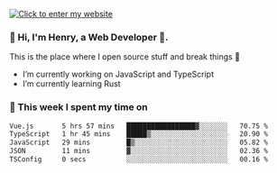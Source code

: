 [![Click to enter my website](https://github.com/zh30/zh30/assets/7930156/bb82b0df-3fb8-4136-8522-734cd2b27f6a)](https://blog.zhanghe.dev) 

### 👋 Hi, I'm Henry, a Web Developer 🚀.

This is the place where I open source stuff and break things :rofl:

- I’m currently working on JavaScript and TypeScript
- I’m currently learning Rust

### 💪 This week I spent my time on

<!--START_SECTION:waka-->

```txt
Vue.js       5 hrs 57 mins   █████████████████▓░░░░░░░   70.75 %
TypeScript   1 hr 45 mins    █████▒░░░░░░░░░░░░░░░░░░░   20.90 %
JavaScript   29 mins         █▒░░░░░░░░░░░░░░░░░░░░░░░   05.82 %
JSON         11 mins         ▓░░░░░░░░░░░░░░░░░░░░░░░░   02.36 %
TSConfig     0 secs          ░░░░░░░░░░░░░░░░░░░░░░░░░   00.16 %
```

<!--END_SECTION:waka-->
